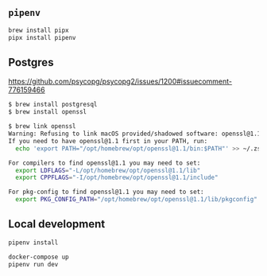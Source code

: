 ## `pipenv`

```bash
brew install pipx
pipx install pipenv
```

## Postgres

https://github.com/psycopg/psycopg2/issues/1200#issuecomment-776159466

```bash
$ brew install postgresql
$ brew install openssl

$ brew link openssl
Warning: Refusing to link macOS provided/shadowed software: openssl@1.1
If you need to have openssl@1.1 first in your PATH, run:
  echo 'export PATH="/opt/homebrew/opt/openssl@1.1/bin:$PATH"' >> ~/.zshrc

For compilers to find openssl@1.1 you may need to set:
  export LDFLAGS="-L/opt/homebrew/opt/openssl@1.1/lib"
  export CPPFLAGS="-I/opt/homebrew/opt/openssl@1.1/include"

For pkg-config to find openssl@1.1 you may need to set:
  export PKG_CONFIG_PATH="/opt/homebrew/opt/openssl@1.1/lib/pkgconfig"
```

## Local development

```bash
pipenv install

docker-compose up
pipenv run dev
```
